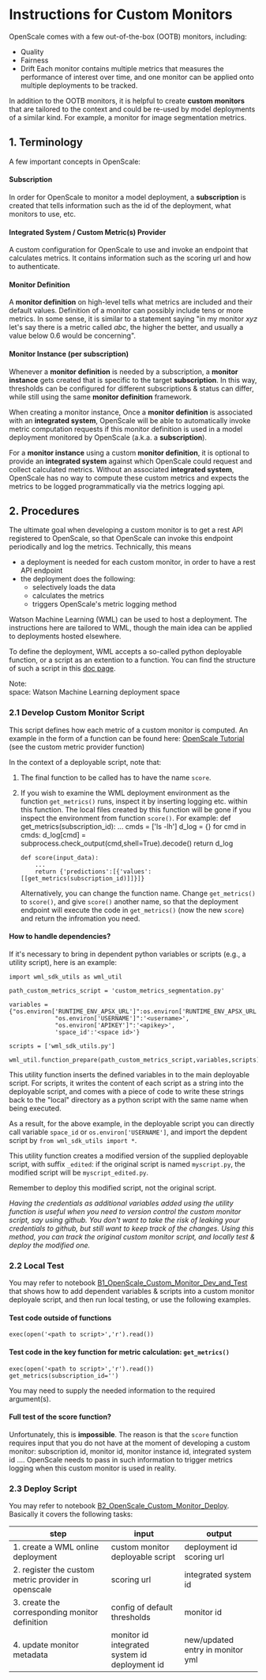 # Instructions for Custom Monitors
OpenScale comes with a few out-of-the-box (OOTB) monitors, including:
- Quality
- Fairness
- Drift
Each monitor contains multiple metrics that measures the performance of interest over time, and one monitor can be applied onto multiple deployments to be tracked.

In addition to the OOTB monitors, it is helpful to create **custom monitors** that are tailored to the context and could be re-used by model deployments of a similar kind. For example, a monitor for image segmentation metrics.


## 1. Terminology
A few important concepts in OpenScale:

#### Subscription
In order for OpenScale to monitor a model deployment, a **subscription** is created that tells information such as the id of the deployment, what monitors to use, etc.

#### Integrated System / Custom Metric(s) Provider
A custom configuration for OpenScale to use and invoke an endpoint that calculates metrics. It contains information such as the scoring url and how to authenticate.

#### Monitor Definition
A **monitor definition** on high-level tells what metrics are included and their default values. Definition of a monitor can possibly include tens or more metrics. In some sense, it is similar to a statement saying "in my monitor _xyz_ let's say there is a metric called _abc_, the higher the better, and usually a value below 0.6 would be concerning".

#### Monitor Instance (per subscription)
Whenever a **monitor definition** is needed by a subscription, a **monitor instance** gets created that is specific to the target **subscription**. In this way, thresholds can be configured for different subscriptions & status can differ, while still using the same **monitor definition** framework.

When creating a monitor instance, Once a **monitor definition** is associated with an **integrated system**, OpenScale will be able to automatically invoke metric computation requests if this monitor definition is used in a model deployment monitored by OpenScale (a.k.a. a **subscription**).

For a **monitor instance** using a custom **monitor definition**, it is optional to provide an **integrated system** against which OpenScale could request and collect calculated metrics. Without an associated **integrated system**, OpenScale has no way to compute these custom metrics and expects the metrics to be logged programmatically via the metrics logging api.


## 2. Procedures
The ultimate goal when developing a custom monitor is to get a rest API registered to OpenScale, so that OpenScale can invoke this endpoint periodically and log the metrics. Technically, this means
- a deployment is needed for each custom monitor, in order to have a rest API endpoint
- the deployment does the following:
  - selectively loads the data
  - calculates the metrics
  - triggers OpenScale's metric logging method

Watson Machine Learning (WML) can be used to host a deployment. The instructions here are tailored to WML, though the main idea can be applied to deployments hosted elsewhere.

To define the deployment, WML accepts a so-called python deployable function, or a script as an extention to a function. You can find the structure of such a script in this [doc page](https://www.ibm.com/docs/en/cloud-paks/cp-data/4.0?topic=functions-writing-deployable-python).

Note:  
space: Watson Machine Learning deployment space

### 2.1 Develop Custom Monitor Script
This script defines how each metric of a custom monitor is computed. An example in the form of a function can be found here: [OpenScale Tutorial](https://github.com/IBM/watson-openscale-samples/blob/main/Cloud%20Pak%20for%20Data/WML/notebooks/custom_metrics/Custom%20Metrics%20Provider%20for%20Cloud%20Pak%20for%20Data.ipynb) (see the custom metric provider function)

In the context of a deployable script, note that:
1. The final function to be called has to have the name `score`.
2. If you wish to examine the WML deployment environment as the function `get_metrics()` runs, inspect it by inserting logging etc. within this function. The local files created by this function will be gone if you inspect the environment from function `score()`. 
   For example:
       def get_metrics(subscription_id):
           ...
           cmds = ['ls -lh']
           d_log = {}
           for cmd in cmds:
               d_log[cmd] = subprocess.check_output(cmd,shell=True).decode()
           return d_log
           
       def score(input_data):
           ...
           return {'predictions':[{'values':[[get_metrics(subscription_id)]]}]}
   Alternatively, you can change the function name. Change `get_metrics()` to `score()`, and give `score()` another name, so that the deployment endpoint will execute the code in `get_metrics()` (now the new `score`) and return the infromation you need.
   
#### How to handle dependencies?
If it's necessary to bring in dependent python variables or scripts (e.g., a utility script), here is an example:
```
import wml_sdk_utils as wml_util

path_custom_metrics_script = 'custom_metrics_segmentation.py'

variables = {"os.environ['RUNTIME_ENV_APSX_URL']":os.environ['RUNTIME_ENV_APSX_URL'],
             "os.environ['USERNAME']":'<username>',
             "os.environ['APIKEY']":'<apikey>',
             'space_id':'<space id>'}

scripts = ['wml_sdk_utils.py']

wml_util.function_prepare(path_custom_metrics_script,variables,scripts)
```
This utility function inserts the defined variables in to the main deployable script. For scripts, it writes the content of each script as a string into the deployable script, and comes with a piece of code to write these strings back to the "local" directory as a python script with the same name when being executed. 

As a result, for the above example, in the deployable script you can directly call variable `space_id` or `os.environ['USERNAME']`, and import the depdent script by `from wml_sdk_utils import *`.

This utility function creates a modified version of the supplied deployable script, with suffix `_edited`: if the original script is named `myscript.py`, the modified script will be `myscript_edited.py`.

Remember to deploy this modified script, not the original script.

*Having the credentials as additional variables added using the utility function is useful when you need to version control the custom monitor script, say using github. You don't want to take the risk of leaking your credentials to github, but still want to keep track of the changes. Using this method, you can track the original custom monitor script, and locally test & deploy the modified one.*

### 2.2 Local Test
You may refer to notebook [B1_OpenScale_Custom_Monitor_Dev_and_Test]() that shows how to add dependent variables & scripts into a custom monitor deployale script, and then run local testing, or use the following examples.

#### Test code outside of functions
```
exec(open('<path to script>','r').read())
```

#### Test code in the key function for metric calculation: `get_metrics()`
```
exec(open('<path to script>','r').read())
get_metrics(subscription_id='')
```
You may need to supply the needed information to the required argument(s).

#### Full test of the score function?
Unfortunately, this is **impossible**. The reason is that the `score` function requires input that you do not have at the moment of developing a custom monitor: subscription id, monitor id, monitor instance id, integrated system id .... OpenScale needs to pass in such information to trigger metrics logging when this custom monitor is used in reality.

### 2.3 Deploy Script
You may refer to notebook [B2_OpenScale_Custom_Monitor_Deploy](). Basically it covers the following tasks:

| step | input | output |
|------|-------|--------|
|1. create a WML online deployment | custom monitor deployable script | deployment id <br> scoring url |
|2. register the custom metric provider in openscale | scoring url | integrated system id |
|3. create the corresponding monitor definition | config of default thresholds | monitor id |
|4. update monitor metadata | monitor id <br> integrated system id <br> deployment id | new/updated entry in monitor yml |